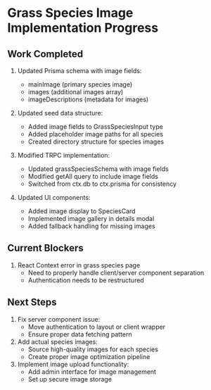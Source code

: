 # Grass Species Image Implementation Progress

## Work Completed
1. Updated Prisma schema with image fields:
   - mainImage (primary species image)
   - images (additional images array)
   - imageDescriptions (metadata for images)

2. Updated seed data structure:
   - Added image fields to GrassSpeciesInput type
   - Added placeholder image paths for all species
   - Created directory structure for species images

3. Modified TRPC implementation:
   - Updated grassSpeciesSchema with image fields
   - Modified getAll query to include image fields
   - Switched from ctx.db to ctx.prisma for consistency

4. Updated UI components:
   - Added image display to SpeciesCard
   - Implemented image gallery in details modal
   - Added fallback handling for missing images

## Current Blockers
1. React Context error in grass species page
   - Need to properly handle client/server component separation
   - Authentication needs to be restructured

## Next Steps
1. Fix server component issue:
   - Move authentication to layout or client wrapper
   - Ensure proper data fetching pattern
2. Add actual species images:
   - Source high-quality images for each species
   - Create proper image optimization pipeline
3. Implement image upload functionality:
   - Add admin interface for image management
   - Set up secure image storage
